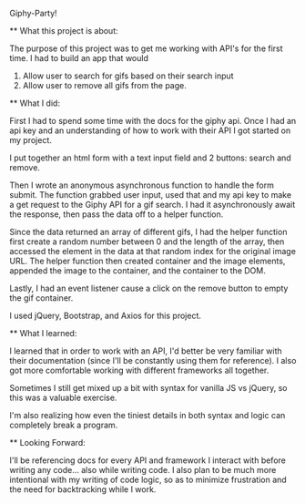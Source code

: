 Giphy-Party! 


**
What this project is about:

The purpose of this project was to get me working with API's for the first time.
I had to build an app that would 
1. Allow user to search for gifs based on their search input
2. Allow user to remove all gifs from the page. 

**
What I did: 

First I had to spend some time with the docs for the giphy api. 
Once I had an api key and an understanding of how to work with their API I got started on my project.  

I put together an html form with a text input field and 2 buttons: search and remove. 

Then I wrote an anonymous asynchronous function to handle the form submit. The function grabbed user input, used that and my 
api key to make a get request to the Giphy API for a gif search. I had it asynchronously await the response, then pass the
data off to a helper function. 

Since the data returned an array of different gifs, I had the helper function first create a random number between 0 and the
length of the array, then accessed the element in the data at that random index for the original image URL. 
The helper function then created container and the image elements, appended the image to the container, and the container 
to the DOM. 

Lastly, I had an event listener cause a click on the remove button to empty the gif container. 

I used jQuery, Bootstrap, and Axios for this project. 

** 
What I learned: 

I learned that in order to work with an API, I'd better be very familiar with their documentation (since I'll be constantly 
using them for reference). I also got more comfortable working with different frameworks all together. 

Sometimes I still get mixed up a bit with syntax for vanilla JS vs jQuery, so this was a valuable exercise. 

I'm also realizing how even the tiniest details in both syntax and logic can completely break a program.


**
Looking Forward: 

I'll be referencing docs for every API and framework I interact with before writing any code... also while writing code. 
I also plan to be much more intentional with my writing of code logic, so as to minimize frustration and the need for 
backtracking while I work. 
